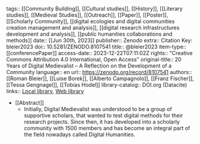 tags:: [[Community Building]], [[Cultural studies]], [[History]], [[Literary studies]], [[Medieval Studies]], [[Outreach]], [[Paper]], [[Poster]], [[Scholarly Community]], [[digital ecologies and digital communities creation management and analysis]], [[digital research infrastructures development and analysis]], [[public humanities collaborations and methods]]
date:: [[Jun 30th, 2023]]
publisher:: Zenodo
extra:: Citation Key: bleier2023
doi:: 10.5281/ZENODO.8107541
title:: @bleier2023
item-type:: [[conferencePaper]]
access-date:: 2023-12-22T07:11:02Z
rights:: "Creative Commons Attribution 4.0 International, Open Access"
original-title:: 20 Years of Digital Medievalist – A Reflection on the Development of a Community
language:: en
url:: https://zenodo.org/record/8107541
authors:: [[Roman Bleier]], [[Luise Borek]], [[Alberto Campagnolo]], [[Franz Fischer]], [[Tessa Gengnagel]], [[Tobias Hodel]]
library-catalog:: DOI.org (Datacite)
links:: [Local library](zotero://select/groups/2386895/items/YXZNJMZG), [Web library](https://www.zotero.org/groups/2386895/items/YXZNJMZG)

- [[Abstract]]
	- Initially, Digital Medievalist was understood to be a group of supportive scholars, that wanted to test digital methods for their research projects. Since then, it has developed into a scholarly community with 1500 members and has become an integral part of the field nowadays called Digital Humanities.